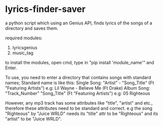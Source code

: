 # lyrics-finder-saver
a python script which using an Genius API, finds lyrics of the songs of a directory and saves them.

required modules:
1. lyricsgenius
2. music_tag

to install the modules, open cmd, type in "pip install 'module_name'" and Enter.

To use, you need to enter a directory that contains songs with standard names; Standard name is like this:
Single Song:
  "Artist" - "Song_Title" (Ft "Featuring Artists")
  e.g:
  Lil Wayne - Believe Me (Ft Drake)
Album Song:
  "Track_Number" "Song_Title" (Ft "Featuring Artists")
  e.g:
  05 Righteous

However, any mp3 track has some attributes like "title", "artist" and etc., therefore these attributes need to be standard and correct.
e.g the song "Righteous" by "Juice WRLD" needs its "title" attr to be "Righteous" and its "artist" to be "Juice WRLD".
